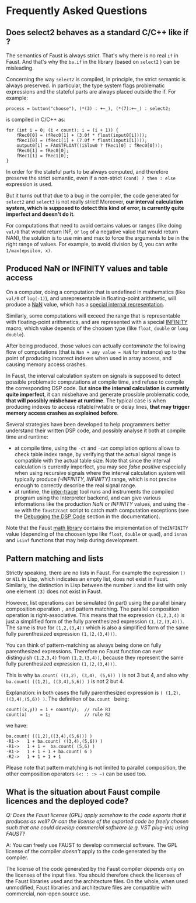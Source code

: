 # Frequently Asked Questions

## Does select2 behaves as a standard C/C++ like if ?

The semantics of Faust is always strict. That's why there is no real `if` in Faust. And that's why the `ba.if` in the library (based on `select2` ) can be misleading. 

Concerning the way `select2` is compiled, in principle, the strict semantic is always preserved. In particular, the type system flags problematic expressions and the stateful parts are always placed outside the if.  For example:
```
process = button("choose"), (*(3) : +~_), (*(7):+~_) : select2;
```
is compiled in C/C++ as:

```
for (int i = 0; (i < count); i = (i + 1)) {
    fRec0[0] = (fRec0[1] + (3.0f * float(input0[i])));
    fRec1[0] = (fRec1[1] + (7.0f * float(input1[i])));
    output0[i] = FAUSTFLOAT((iSlow0 ? fRec1[0] : fRec0[0]));
    fRec0[1] = fRec0[0];
    fRec1[1] = fRec1[0];
}
```
In order for the stateful parts to be always computed, and therefore preserve the strict semantic, even if a non-strict `(cond) ? then : else` expression is used.

But it turns out that due to a bug in the compiler, the code generated for `select2` and `select3` is not really strict! Moreover, **our interval calculation system, which is supposed to detect this kind of error, is currently quite imperfect and doesn't do it**. 

For computations that need to avoid certains values or ranges (like doing  `val/0` that would return INF, or `log` of a negative value that would return NAN), the solution is to use min and max to force the arguments to be in the right range of values. For example, to avoid division by 0, you can write `1/max(epsilon, x)`.


## Produced NaN or INFINITY values and table access

On a computer, doing a computation that is undefined in mathematics (like `val/0` of `log(-1)`), and unrepresentable in floating-point arithmetic, will produce a [NaN](https://en.wikipedia.org/wiki/NaN) value, which has a [special internal representation](https://en.cppreference.com/w/cpp/numeric/math/NAN). 

Similarly, some computations will exceed the range that is representable with floating-point arithmetics, and are represented with a special [INFINITY](https://en.cppreference.com/w/cpp/numeric/math/INFINITY) macro, which value depends of the choosen type (like `float`, `double` or `long double`).

After being produced, those values can actually *contaminate* the following flow of computations (that is `Nan + any value = NaN` for instance) up to the point of producing incorrect indexes when used in array access, and causing memory access crashes.  

In Faust, the interval calculation system on signals is supposed to detect possible problematic computations at compile time, and refuse to compile the corresponding DSP code. But **since the interval calculation is currently quite imperfect**, it can misbehave and generate prossible problematic code, **that will possibly misbehave at runtime**. The typical case is when producing indexes to access rdtable/rwtable or delay lines, **that may trigger memory access crashes as explained before**.

Several strategies have been developed to help programmers better understand their written DSP code, and possibly analyse it both at compile time and runtime:

- at compile time, using the `-ct` and  `-cat` compilation options allows to check table index range, by verifying that the actual signal range is compatible with the actual table size. Note that since the interval calculation is currently imperfect, you may see *false positive* especially when using recursive signals where the interval calculation system will typically produce *[-INFINITY, INFINITY]* range, which is not precise enough to correctly describe the real signal range. 
- at runtime, the [inter-tracer](https://github.com/grame-cncm/faust/tree/master-dev/tools/benchmark) tool runs and instruments the compiled program using the Interpreter backend, and can give various informations like the production *NaN* or *INFINITY* values, and using the `-me` with the `faust2caqt` script to catch math computation exceptions (see the [Debugging the DSP Code](https://faustdoc.grame.fr/manual/optimizing/) section in the documentation).

Note that the Faust [math library](https://faustlibraries.grame.fr/libs/maths/) contains the implementation of the`INFINITY` value (depending of the choosen type like `float`, `double` or `quad`), and `isnan` and `isinf`  functions that may help during development.


## Pattern matching and lists

Strictly speaking, there are no lists in Faust. For example the expression `()` or `NIL` in Lisp, which indicates an empty list, does not exist in Faust. Similarly, the distinction in Lisp between the number `3` and the list with only one element `(3)` does not exist in Faust. 

However, list operations can be simulated (in part) using the parallel binary composition operation `,` and pattern matching. The parallel composition operation is right-associative. This means that the expression `(1,2,3,4)` is just a simplified form of the fully parenthesized expression `(1,(2,(3,4)))`. The same is true for `(1,2,(3,4))` which is also a simplified form of the same fully parenthesized expression `(1,(2,(3,4)))`. 

You can think of pattern-matching as always being done on fully parenthesized expressions. Therefore no Faust function can ever distinguish `(1,2,3,4)` from `(1,2,(3,4))`, because they represent the same fully parenthesized expression `(1,(2,(3,4)))`. 

This is why `ba.count( ((1,2), (3,4), (5,6)) )` is not 3 but 4, and also why `ba.count( ((1,2), ((3,4),5,6)) )` is not 2 but 4. 

Explanation: in both cases the fully parenthesized expression is `( (1,2),((3,4),(5,6)) )`. The definition of  `ba.count ` being:

```
count((x,y)) = 1 + count(y);  // rule R1
count(x)     = 1;             // rule R2 
```
we have:

```
ba.count( ((1,2),((3,4),(5,6))) ) 
-R1->   1 + ba.count( ((3,4),(5,6)) ) 
-R1->   1 + 1 +  ba.count( (5,6) ) 
-R1->   1 + 1 + 1 + ba.count( 6 )
-R2->   1 + 1 + 1 + 1 
```
Please note that pattern matching is not limited to parallel composition, the other composition operators `(<: : :> ~)` can be used too.



## What is the situation about Faust compile licences and the deployed code?



*Q: Does the Faust license (GPL) apply somehow to the code exports that it produces as well? Or can the license of the exported code be freely chosen such that one could develop commercial software (e.g. VST plug-ins) using FAUST?*

A: You can freely use FAUST to develop commercial software. The GPL license of the compiler *doesn't* apply to the code generated by the compiler. 

The license of the code generated by the Faust compiler depends only on the licenses of the input files. You should therefore check the licenses of the Faust libraries used and the architecture files. On the whole, when used unmodified, Faust libraries and architecture files are compatible with commercial, non-open source use.
